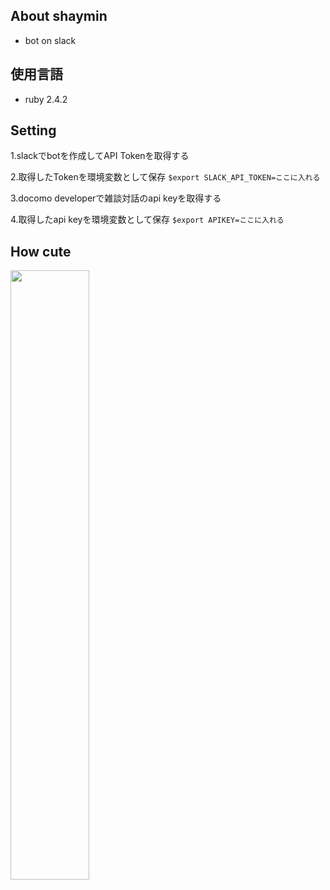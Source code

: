 ## About shaymin
* bot on slack

## 使用言語

* ruby 2.4.2

## Setting

1.slackでbotを作成してAPI Tokenを取得する

2.取得したTokenを環境変数として保存
`$export SLACK_API_TOKEN=ここに入れる`

3.docomo developerで雑談対話のapi keyを取得する

4.取得したapi keyを環境変数として保存
`$export APIKEY=ここに入れる`

## How cute

<img src="https://user-images.githubusercontent.com/27879820/53806905-8d9a0580-3f91-11e9-9e2e-d7edeb15fdce.png" width=50%>
